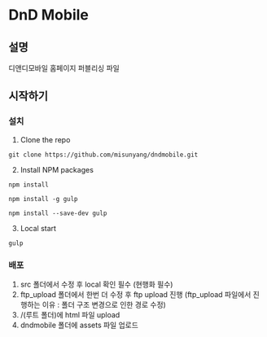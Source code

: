 # DnD Mobile

## 설명

디앤디모바일 홈페이지 퍼블리싱 파일

## 시작하기

### 설치

1. Clone the repo
```
git clone https://github.com/misunyang/dndmobile.git
```
2. Install NPM packages
```
npm install
```
```
npm install -g gulp
```
```
npm install --save-dev gulp
```
3. Local start
```
gulp
```

### 배포
1. src 폴더에서 수정 후 local 확인 필수 (현행화 필수)
2. ftp_upload 폴더에서 한번 더 수정 후 ftp upload 진행 (ftp_upload 파일에서 진행하는 이유 : 폴더 구조 변경으로 인한 경로 수정)
3. /(루트 폴더)에 html 파일 upload
4. dndmobile 폴더에 assets 파일 업로드